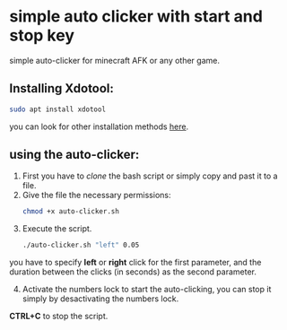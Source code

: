 # simple auto clicker with start and stop key
simple auto-clicker for minecraft AFK or any other game.

## Installing Xdotool:

```bash
sudo apt install xdotool
```

you can look for other installation methods [here](https://github.com/jordansissel/xdotool#installation=).

## using the auto-clicker:

1. First you have to _clone_ the bash script or simply copy and past it to a file.
2. Give the file the necessary permissions:
    ```bash
    chmod +x auto-clicker.sh
    ```
3. Execute the script.
    ```bash
    ./auto-clicker.sh "left" 0.05
    ```
  you have to specify **left** or **right** click for the first parameter, and the duration between the clicks (in seconds) as the second parameter.
  
4. Activate the numbers lock to start the auto-clicking, you can stop it simply by desactivating the numbers lock.

**CTRL+C** to stop the script.
